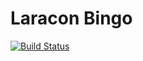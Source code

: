 # Laracon Bingo

[![Build Status](https://travis-ci.org/LaravelCollective/laracon-bingo.svg?branch=master)](https://travis-ci.org/LaravelCollective/laracon-bingo)
